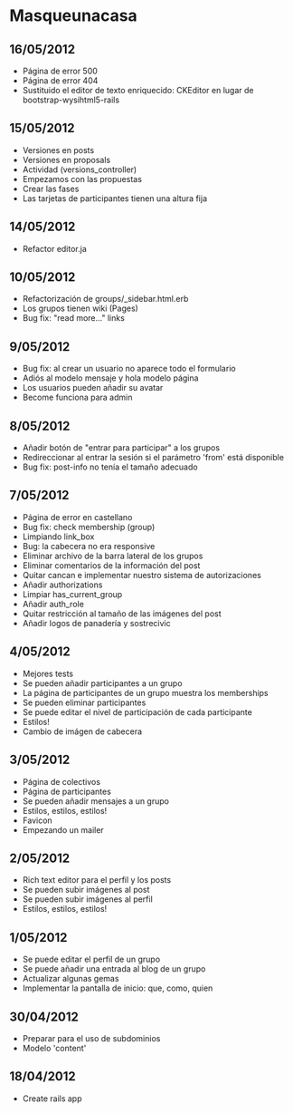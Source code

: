 # Masqueunacasa

## 16/05/2012
- Página de error 500
- Página de error 404
- Sustituido el editor de texto enriquecido: CKEditor en lugar de bootstrap-wysihtml5-rails

## 15/05/2012
- Versiones en posts
- Versiones en proposals
- Actividad (versions_controller)
- Empezamos con las propuestas
- Crear las fases
- Las tarjetas de participantes tienen una altura fija

## 14/05/2012
- Refactor editor.ja

## 10/05/2012
- Refactorización de groups/_sidebar.html.erb
- Los grupos tienen wiki (Pages)
- Bug fix: "read more..." links

## 9/05/2012
- Bug fix: al crear un usuario no aparece todo el formulario
- Adiós al modelo mensaje y hola modelo página
- Los usuarios pueden añadir su avatar
- Become funciona para admin

## 8/05/2012
- Añadir botón de "entrar para participar" a los grupos
- Redireccionar al entrar la sesión si el parámetro 'from' está
  disponible
- Bug fix: post-info no tenía el tamaño adecuado

## 7/05/2012
- Página de error en castellano
- Bug fix: check membership (group)
- Limpiando link_box
- Bug: la cabecera no era responsive
- Eliminar archivo de la barra lateral de los grupos
- Eliminar comentarios de la información del post
- Quitar cancan e implementar nuestro sistema de autorizaciones
- Añadir authorizations
- Limpiar has_current_group
- Añadir auth_role
- Quitar restricción al tamaño de las imágenes del post
- Añadir logos de panadería y sostrecivic

## 4/05/2012
- Mejores tests
- Se pueden añadir participantes a un grupo
- La página de participantes de un grupo muestra los memberships
- Se pueden eliminar participantes
- Se puede editar el nivel de participación de cada participante
- Estilos!
- Cambio de imágen de cabecera


## 3/05/2012
- Página de colectivos
- Página de participantes
- Se pueden añadir mensajes a un grupo
- Estilos, estilos, estilos!
- Favicon
- Empezando un mailer

## 2/05/2012
- Rich text editor para el perfil y los posts
- Se pueden subir imágenes al post
- Se pueden subir imágenes al perfil
- Estilos, estilos, estilos!

## 1/05/2012
- Se puede editar el perfil de un grupo
- Se puede añadir una entrada al blog de un grupo
- Actualizar algunas gemas
- Implementar la pantalla de inicio: que, como, quien

## 30/04/2012
- Preparar para el uso de subdominios
- Modelo 'content'

## 18/04/2012
- Create rails app

